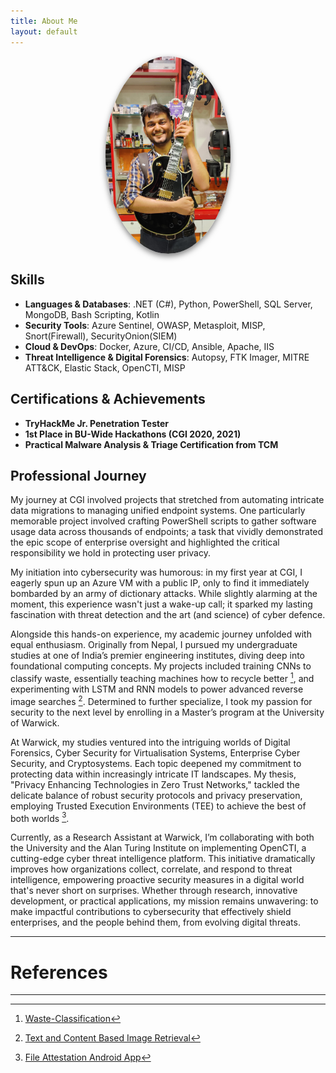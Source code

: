 ```yaml
---
title: About Me
layout: default
---
```


<p align="center">
  <img src="/assets/images/profile.JPG" alt="John Prasad" width="200" style="
    display: block;
    margin: auto;
    border-radius: 50%;
    box-shadow: 0px 4px 10px rgba(0, 0, 0, 0.5);
    position: relative;
    z-index: 100;
">
</p>

## Skills
- **Languages & Databases**: .NET (C#), Python, PowerShell, SQL Server, MongoDB, Bash Scripting, Kotlin
- **Security Tools**: Azure Sentinel, OWASP, Metasploit, MISP, Snort(Firewall), SecurityOnion(SIEM)
- **Cloud & DevOps**: Docker, Azure, CI/CD, Ansible, Apache, IIS
- **Threat Intelligence & Digital Forensics**: Autopsy, FTK Imager, MITRE ATT&CK, Elastic Stack, OpenCTI, MISP

## Certifications & Achievements
- **TryHackMe Jr. Penetration Tester**
- **1st Place in BU-Wide Hackathons (CGI 2020, 2021)**
- **Practical Malware Analysis & Triage Certification from TCM**

## Professional Journey
My journey at CGI involved projects that stretched from automating intricate data migrations to managing unified endpoint systems. One particularly memorable project involved crafting PowerShell scripts to gather software usage data across thousands of endpoints; a task that vividly demonstrated the epic scope of enterprise oversight and highlighted the critical responsibility we hold in protecting user privacy.

My initiation into cybersecurity was humorous: in my first year at CGI, I eagerly spun up an Azure VM with a public IP, only to find it immediately bombarded by an army of dictionary attacks. While slightly alarming at the moment, this experience wasn't just a wake-up call; it sparked my lasting fascination with threat detection and the art (and science) of cyber defence.

Alongside this hands-on experience, my academic journey unfolded with equal enthusiasm. Originally from Nepal, I pursued my undergraduate studies at one of India’s premier engineering institutes, diving deep into foundational computing concepts. My projects included training CNNs to classify waste, essentially teaching machines how to recycle better [^1], and experimenting with LSTM and RNN models to power advanced reverse image searches [^2]. Determined to further specialize, I took my passion for security to the next level by enrolling in a Master’s program at the University of Warwick.

At Warwick, my studies ventured into the intriguing worlds of Digital Forensics, Cyber Security for Virtualisation Systems, Enterprise Cyber Security, and Cryptosystems. Each topic deepened my commitment to protecting data within increasingly intricate IT landscapes. My thesis, "Privacy Enhancing Technologies in Zero Trust Networks," tackled the delicate balance of robust security protocols and privacy preservation, employing Trusted Execution Environments (TEE) to achieve the best of both worlds [^3].

Currently, as a Research Assistant at Warwick, I’m collaborating with both the University and the Alan Turing Institute on implementing OpenCTI, a cutting-edge cyber threat intelligence platform. This initiative dramatically improves how organizations collect, correlate, and respond to threat intelligence, empowering proactive security measures in a digital world that's never short on surprises. Whether through research, innovative development, or practical applications, my mission remains unwavering: to make impactful contributions to cybersecurity that effectively shield enterprises, and the people behind them, from evolving digital threats.

---

# References
[^1]: [Waste-Classification](https://github.com/abhinav23dixit/Waste-Classification)

[^2]: [Text and Content Based Image Retrieval](https://github.com/abhinav23dixit/Text-and-Content-Based-Image-Retrieval)

[^3]: [File Attestation Android App](https://github.com/barrryblock/FileAttestation)

---

